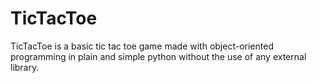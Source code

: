 # TicTacToe
TicTacToe is a basic tic tac toe game made with object-oriented programming in plain and simple python without the use of any external library.
